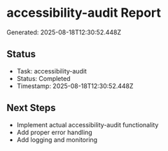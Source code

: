 # accessibility-audit Report

Generated: 2025-08-18T12:30:52.448Z

## Status
- Task: accessibility-audit
- Status: Completed
- Timestamp: 2025-08-18T12:30:52.448Z

## Next Steps
- Implement actual accessibility-audit functionality
- Add proper error handling
- Add logging and monitoring

